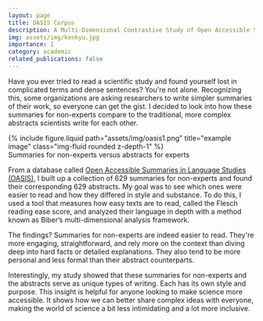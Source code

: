 ```yaml
---
layout: page
title: OASIS Corpus
description: A Multi-Dimensional Contrastive Study of Open Accessible Summaries and Their Corresponding Abstracts
img: assets/img/kenkyu.jpg
importance: 1
category: academic
related_publications: false
---
```


Have you ever tried to read a scientific study and found yourself lost in complicated terms and dense sentences? You're not alone. Recognizing this, some organizations are asking researchers to write simpler summaries of their work, so everyone can get the gist. I decided to look into how these summaries for non-experts compare to the traditional, more complex abstracts scientists write for each other.

<div class="row">
    <div class="col-sm mt-3 mt-md-0">
        {% include figure.liquid path="assets/img/oasis1.png" title="example image" class="img-fluid rounded z-depth-1" %}
    </div>
</div>
<div class="caption">
    Summaries for non-experts versus abstracts for experts
</div>


From a database called <a href="https://oasis-database.org/">Open Accessible Summaries in Language Studies (OASIS)</a>, I built up a collection of 629 summaries for non-experts and found their corresponding 629 abstracts. My goal was to see which ones were easier to read and how they differed in style and substance. To do this, I used a tool that measures how easy texts are to read, called the Flesch reading ease score, and analyzed their language in depth with a method known as Biber’s multi-dimensional analysis framework.

The findings? Summaries for non-experts are indeed easier to read. They're more engaging, straightforward, and rely more on the context than diving deep into hard facts or detailed explanations. They also tend to be more personal and less formal than their abstract counterparts.

Interestingly, my study showed that these summaries for non-experts and the abstracts serve as unique types of writing. Each has its own style and purpose. This insight is helpful for anyone looking to make science more accessible. It shows how we can better share complex ideas with everyone, making the world of science a bit less intimidating and a lot more inclusive.



